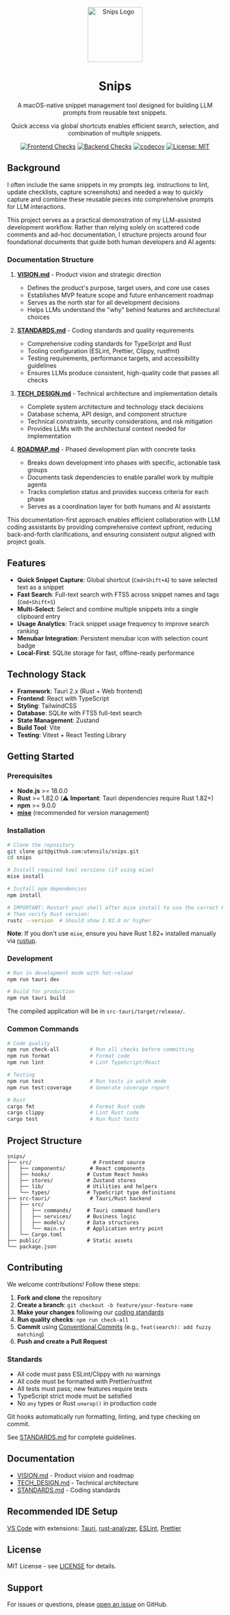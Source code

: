 <div align="center">
  <img src="src-tauri/icons/128x128@2x.png" alt="Snips Logo" width="128" height="128">

# Snips

A macOS-native snippet management tool designed for building LLM prompts from reusable text snippets.

Quick access via global shortcuts enables efficient search, selection, and combination of multiple snippets.

[![Frontend Checks](https://github.com/utensils/snips/actions/workflows/frontend-checks.yml/badge.svg)](https://github.com/utensils/snips/actions/workflows/frontend-checks.yml)
[![Backend Checks](https://github.com/utensils/snips/actions/workflows/backend-checks.yml/badge.svg)](https://github.com/utensils/snips/actions/workflows/backend-checks.yml)
[![codecov](https://codecov.io/gh/utensils/snips/graph/badge.svg)](https://codecov.io/gh/utensils/snips)
[![License: MIT](https://img.shields.io/badge/License-MIT-yellow.svg)](https://opensource.org/licenses/MIT)

</div>

## Background

I often include the same snippets in my prompts (eg. instructions to lint, update checklists, capture screenshots) and needed a way to quickly capture and combine these reusable pieces into comprehensive prompts for LLM interactions.

This project serves as a practical demonstration of my LLM-assisted development workflow. Rather than relying solely on scattered code comments and ad-hoc documentation, I structure projects around four foundational documents that guide both human developers and AI agents:

### Documentation Structure

1. **[VISION.md](VISION.md)** - Product vision and strategic direction
   - Defines the product's purpose, target users, and core use cases
   - Establishes MVP feature scope and future enhancement roadmap
   - Serves as the north star for all development decisions
   - Helps LLMs understand the "why" behind features and architectural choices

2. **[STANDARDS.md](STANDARDS.md)** - Coding standards and quality requirements
   - Comprehensive coding standards for TypeScript and Rust
   - Tooling configuration (ESLint, Prettier, Clippy, rustfmt)
   - Testing requirements, performance targets, and accessibility guidelines
   - Ensures LLMs produce consistent, high-quality code that passes all checks

3. **[TECH_DESIGN.md](TECH_DESIGN.md)** - Technical architecture and implementation details
   - Complete system architecture and technology stack decisions
   - Database schema, API design, and component structure
   - Technical constraints, security considerations, and risk mitigation
   - Provides LLMs with the architectural context needed for implementation

4. **[ROADMAP.md](ROADMAP.md)** - Phased development plan with concrete tasks
   - Breaks down development into phases with specific, actionable task groups
   - Documents task dependencies to enable parallel work by multiple agents
   - Tracks completion status and provides success criteria for each phase
   - Serves as a coordination layer for both humans and AI assistants

This documentation-first approach enables efficient collaboration with LLM coding assistants by providing comprehensive context upfront, reducing back-and-forth clarifications, and ensuring consistent output aligned with project goals.

## Features

- **Quick Snippet Capture**: Global shortcut (`Cmd+Shift+A`) to save selected text as a snippet
- **Fast Search**: Full-text search with FTS5 across snippet names and tags (`Cmd+Shift+S`)
- **Multi-Select**: Select and combine multiple snippets into a single clipboard entry
- **Usage Analytics**: Track snippet usage frequency to improve search ranking
- **Menubar Integration**: Persistent menubar icon with selection count badge
- **Local-First**: SQLite storage for fast, offline-ready performance

## Technology Stack

- **Framework**: Tauri 2.x (Rust + Web frontend)
- **Frontend**: React with TypeScript
- **Styling**: TailwindCSS
- **Database**: SQLite with FTS5 full-text search
- **State Management**: Zustand
- **Build Tool**: Vite
- **Testing**: Vitest + React Testing Library

## Getting Started

### Prerequisites

- **Node.js** >= 18.0.0
- **Rust** >= 1.82.0 (⚠️ **Important**: Tauri dependencies require Rust 1.82+)
- **npm** >= 9.0.0
- **[mise](https://mise.jdx.dev/)** (recommended for version management)

### Installation

```bash
# Clone the repository
git clone git@github.com:utensils/snips.git
cd snips

# Install required tool versions (if using mise)
mise install

# Install npm dependencies
npm install

# IMPORTANT: Restart your shell after mise install to use the correct Rust version
# Then verify Rust version:
rustc --version  # Should show 1.82.0 or higher
```

**Note**: If you don't use `mise`, ensure you have Rust 1.82+ installed manually via [rustup](https://rustup.rs/).

### Development

```bash
# Run in development mode with hot-reload
npm run tauri dev

# Build for production
npm run tauri build
```

The compiled application will be in `src-tauri/target/release/`.

### Common Commands

```bash
# Code quality
npm run check-all          # Run all checks before committing
npm run format             # Format code
npm run lint               # Lint TypeScript/React

# Testing
npm run test               # Run tests in watch mode
npm run test:coverage      # Generate coverage report

# Rust
cargo fmt                  # Format Rust code
cargo clippy               # Lint Rust code
cargo test                 # Run Rust tests
```

## Project Structure

```
snips/
├── src/                    # Frontend source
│   ├── components/        # React components
│   ├── hooks/            # Custom React hooks
│   ├── stores/           # Zustand stores
│   ├── lib/              # Utilities and helpers
│   └── types/            # TypeScript type definitions
├── src-tauri/             # Tauri/Rust backend
│   ├── src/
│   │   ├── commands/     # Tauri command handlers
│   │   ├── services/     # Business logic
│   │   ├── models/       # Data structures
│   │   └── main.rs       # Application entry point
│   └── Cargo.toml
├── public/               # Static assets
└── package.json

```

## Contributing

We welcome contributions! Follow these steps:

1. **Fork and clone** the repository
2. **Create a branch**: `git checkout -b feature/your-feature-name`
3. **Make your changes** following our [coding standards](STANDARDS.md)
4. **Run quality checks**: `npm run check-all`
5. **Commit** using [Conventional Commits](https://www.conventionalcommits.org/) (e.g., `feat(search): add fuzzy matching`)
6. **Push and create a Pull Request**

### Standards

- All code must pass ESLint/Clippy with no warnings
- All code must be formatted with Prettier/rustfmt
- All tests must pass; new features require tests
- TypeScript strict mode must be satisfied
- No `any` types or Rust `unwrap()` in production code

Git hooks automatically run formatting, linting, and type checking on commit.

See [STANDARDS.md](STANDARDS.md) for complete guidelines.

## Documentation

- [VISION.md](VISION.md) - Product vision and roadmap
- [TECH_DESIGN.md](TECH_DESIGN.md) - Technical architecture
- [STANDARDS.md](STANDARDS.md) - Coding standards

## Recommended IDE Setup

[VS Code](https://code.visualstudio.com/) with extensions: [Tauri](https://marketplace.visualstudio.com/items?itemName=tauri-apps.tauri-vscode), [rust-analyzer](https://marketplace.visualstudio.com/items?itemName=rust-lang.rust-analyzer), [ESLint](https://marketplace.visualstudio.com/items?itemName=dbaeumer.vscode-eslint), [Prettier](https://marketplace.visualstudio.com/items?itemName=esbenp.prettier-vscode)

## License

MIT License - see [LICENSE](LICENSE) for details.

## Support

For issues or questions, please [open an issue](../../issues) on GitHub.
